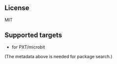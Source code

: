 ## License

MIT

## Supported targets

* for PXT/microbit

(The metadata above is needed for package search.)

